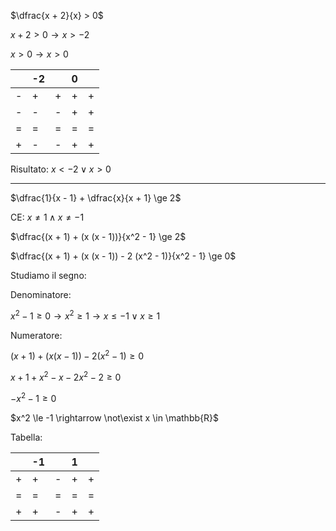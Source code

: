$\dfrac{x + 2}{x} > 0$

$x + 2 > 0 \rightarrow x > -2$

$x > 0 \rightarrow x > 0$

||-2||0||
|-|-|-|-|-|
|-|+|+|+|+|
|-|-|-|+|+|
|=|=|=|=|=|
|+|-|-|+|+|

Risultato: $x < -2 \lor x > 0$

---

$\dfrac{1}{x - 1} + \dfrac{x}{x + 1} \ge 2$

CE: $x \neq 1 \land x \neq -1$

$\dfrac{(x + 1) + (x (x - 1))}{x^2 - 1} \ge 2$

$\dfrac{(x + 1) + (x (x - 1)) - 2 (x^2 - 1)}{x^2 - 1} \ge 0$

Studiamo il segno:

Denominatore:

$x^2 - 1 \ge 0 \rightarrow x^2 \ge 1 \rightarrow x \le -1 \lor x \ge 1$

Numeratore:

$(x + 1) + (x (x - 1)) - 2 (x^2 - 1) \ge 0$

$x + 1 + x^2 - x - 2x^2 - 2 \ge 0$

$- x^2 - 1 \ge 0$

$x^2 \le -1 \rightarrow \not\exist x \in \mathbb{R}$

Tabella:

||-1||1||
|-|-|-|-|-|
|+|+|-|+|+|
|=|=|=|=|=|
|+|+|-|+|+|